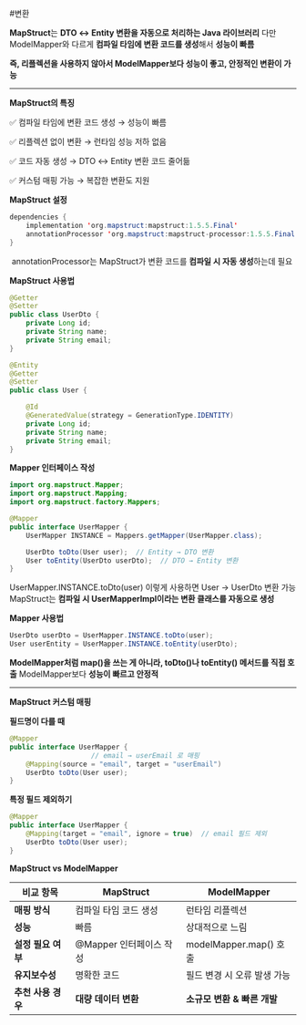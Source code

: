 #변환 

**MapStruct**는 **DTO ↔ Entity 변환을 자동으로 처리하는 Java 라이브러리**
다만 ModelMapper와 다르게 **컴파일 타임에 변환 코드를 생성**해서 **성능이 빠름**

**즉, 리플렉션을 사용하지 않아서 ModelMapper보다 성능이 좋고, 안정적인 변환이 가능**

---

**MapStruct의 특징**

✅ 컴파일 타임에 변환 코드 생성 → 성능이 빠름

✅ 리플렉션 없이 변환 → 런타임 성능 저하 없음

✅ 코드 자동 생성 → DTO ↔ Entity 변환 코드 줄어듦

✅ 커스텀 매핑 가능 → 복잡한 변환도 지원


**MapStruct 설정**

```Java
dependencies {
    implementation 'org.mapstruct:mapstruct:1.5.5.Final'
    annotationProcessor 'org.mapstruct:mapstruct-processor:1.5.5.Final'
}
```
 annotationProcessor는 MapStruct가 변환 코드를 **컴파일 시 자동 생성**하는데 필요


**MapStruct 사용법**
```Java
@Getter
@Setter
public class UserDto {
    private Long id;
    private String name;
    private String email;
}

@Entity
@Getter
@Setter
public class User {

    @Id
    @GeneratedValue(strategy = GenerationType.IDENTITY)
    private Long id;
    private String name;
    private String email;
}
```

**Mapper 인터페이스 작성**
```Java
import org.mapstruct.Mapper;
import org.mapstruct.Mapping;
import org.mapstruct.factory.Mappers;

@Mapper
public interface UserMapper {
    UserMapper INSTANCE = Mappers.getMapper(UserMapper.class);

    UserDto toDto(User user);  // Entity → DTO 변환
    User toEntity(UserDto userDto);  // DTO → Entity 변환
}
```
UserMapper.INSTANCE.toDto(user) 이렇게 사용하면 User → UserDto 변환 가능
MapStruct는 **컴파일 시 UserMapperImpl이라는 변환 클래스를 자동으로 생성**


**Mapper 사용법**
```Java
UserDto userDto = UserMapper.INSTANCE.toDto(user);
User userEntity = UserMapper.INSTANCE.toEntity(userDto);
```
**ModelMapper처럼 map()을 쓰는 게 아니라, toDto()나 toEntity() 메서드를 직접 호출**
ModelMapper보다 **성능이 빠르고 안정적**

---

**MapStruct 커스텀 매핑**

**필드명이 다를 때**
```Java
@Mapper
public interface UserMapper {
					// email → userEmail 로 매핑
    @Mapping(source = "email", target = "userEmail")  
    UserDto toDto(User user);
}
```

**특정 필드 제외하기**
```Java
@Mapper
public interface UserMapper {
    @Mapping(target = "email", ignore = true)  // email 필드 제외
    UserDto toDto(User user);
}
```


**MapStruct vs ModelMapper**

| **비교 항목**    | **MapStruct**    | **ModelMapper**      |
| ------------ | ---------------- | -------------------- |
| **매핑 방식**    | 컴파일 타임 코드 생성     | 런타임 리플렉션             |
| **성능**       | 빠름               | 상대적으로 느림             |
| **설정 필요 여부** | @Mapper 인터페이스 작성 | modelMapper.map() 호출 |
| **유지보수성**    | 명확한 코드           | 필드 변경 시 오류 발생 가능     |
| **추천 사용 경우** | **대량 데이터 변환**    | **소규모 변환 & 빠른 개발**   |
